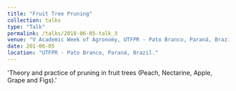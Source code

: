 ```yaml
---
title: "Fruit Tree Pruning"
collection: talks
type: "Talk"
permalink: /talks/2018-06-05-talk_3
venue: "V Academic Week of Agronomy, UTFPR - Pato Branco, Paraná, Brazil."
date: 201-06-05
location: "UTFPR - Pato Branco, Paraná, Brazil."
---
```


'Theory and practice of pruning in fruit trees (Peach, Nectarine, Apple, Grape and Figs).'
